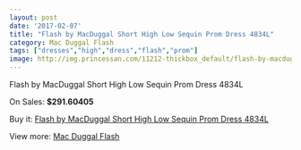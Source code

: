 ```yaml
---
layout: post
date: '2017-02-07'
title: "Flash by MacDuggal Short High Low Sequin Prom Dress 4834L"
category: Mac Duggal Flash
tags: ["dresses","high","dress","flash","prom"]
image: http://img.princessan.com/11212-thickbox_default/flash-by-macduggal-short-high-low-sequin-prom-dress-4834l.jpg
---
```

Flash by MacDuggal Short High Low Sequin Prom Dress 4834L

On Sales: **$291.60405**
<a href="https://www.princessan.com/en/mac-duggal-flash/5132-flash-by-macduggal-short-high-low-sequin-prom-dress-4834l.html"><amp-img layout="responsive" width="600" height="600" src="//img.princessan.com/11212-thickbox_default/flash-by-macduggal-short-high-low-sequin-prom-dress-4834l.jpg" alt="Flash by MacDuggal Short High Low Sequin Prom Dress 4834L 0" /></a>

Buy it: [Flash by MacDuggal Short High Low Sequin Prom Dress 4834L](https://www.princessan.com/en/mac-duggal-flash/5132-flash-by-macduggal-short-high-low-sequin-prom-dress-4834l.html "Flash by MacDuggal Short High Low Sequin Prom Dress 4834L")

View more: [Mac Duggal Flash](https://www.princessan.com/en/41-mac-duggal-flash "Mac Duggal Flash")